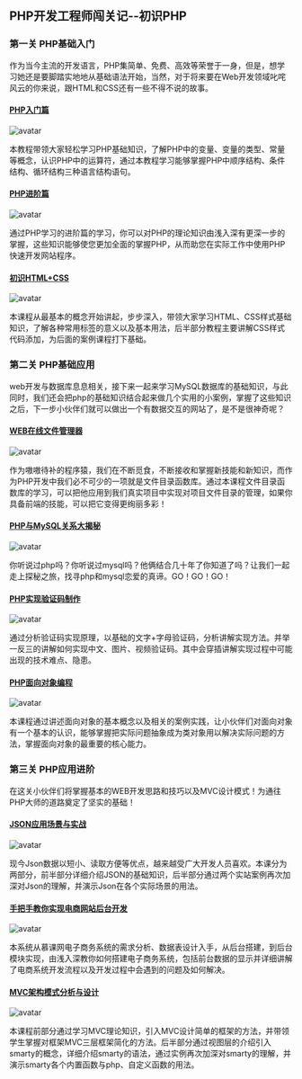 ## PHP开发工程师闯关记--初识PHP

### 第一关 PHP基础入门

作为当今主流的开发语言，PHP集简单、免费、高效等荣誉于一身，但是，想学习她还是要脚踏实地地从基础语法开始，当然，对于将来要在Web开发领域叱咤风云的你来说，跟HTML和CSS还有一些不得不说的故事。

#### [PHP入门篇](https://www.imooc.com/learn/54)

![avatar](https://img3.mukewang.com/53daee770001dd0706000338-240-135.jpg)

本教程带领大家轻松学习PHP基础知识，了解PHP中的变量、变量的类型、常量等概念，认识PHP中的运算符，通过本教程学习能够掌握PHP中顺序结构、条件结构、循环结构三种语言结构语句。

#### [PHP进阶篇](https://www.imooc.com/learn/26)

![avatar](https://img2.mukewang.com/572b06470001a42e06000338-240-135.jpg)

通过PHP学习的进阶篇的学习，你可以对PHP的理论知识由浅入深有更深一步的掌握，这些知识能够使您更加全面的掌握PHP，从而助您在实际工作中使用PHP快速开发网站程序。

#### [初识HTML+CSS](https://www.imooc.com/learn/9)

![avatar](https://img3.mukewang.com/529dc3380001379906000338-240-135.jpg)

本课程从最基本的概念开始讲起，步步深入，带领大家学习HTML、CSS样式基础知识，了解各种常用标签的意义以及基本用法，后半部分教程主要讲解CSS样式代码添加，为后面的案例课程打下基础。

### 第二关 PHP基础应用

web开发与数据库息息相关，接下来一起来学习MySQL数据库的基础知识，与此同时，我们还会把php的基础知识结合起来做几个实用的小案例，掌握了这些知识之后，下一步小伙伴们就可以做出一个有数据交互的网站了，是不是很神奇呢？

#### [WEB在线文件管理器](https://www.imooc.com/learn/94)

![avatar](https://img.mukewang.com/572b0752000142ef06000338-240-135.jpg)

作为嗷嗷待补的程序猿，我们在不断觅食，不断接收和掌握新技能和新知识，而作为PHP开发中我们必不可少的一项就是文件目录函数库。通过本课程文件目录函数库的学习，可以把他应用到我们真实项目中实现对项目文件目录的管理，如果你具备前端的技能，可以把它变得更绚丽多彩！

#### [PHP与MySQL关系大揭秘](https://www.imooc.com/learn/116)

![avatar](https://img3.mukewang.com/5387e32e000196cb06000338-240-135.jpg)

你听说过php吗？你听说过mysql吗？他俩结合几十年了你知道了吗？让我们一起走上探秘之旅，找寻php和mysql恋爱的真谛。GO！GO！GO！

#### [PHP实现验证码制作](https://www.imooc.com/learn/115)

![avatar](https://img.mukewang.com/5707623f0001f96006000338-240-135.jpg)

通过分析验证码实现原理，以基础的文字+字母验证码，分析讲解实现方法。并举一反三的讲解如何实现中文、图片、视频验证码。其中会穿插讲解实现过程中可能出现的技术难点、隐患。

#### [PHP面向对象编程](https://www.imooc.com/learn/184)

![avatar](https://img.mukewang.com/572b067f00019abf06000338-240-135.jpg)

本课程通过讲述面向对象的基本概念以及相关的案例实践，让小伙伴们对面向对象有一个基本的认识，能够掌握把实际问题抽象成为类对象用以解决实际问题的方法，掌握面向对象的最重要的核心能力。

### 第三关 PHP应用进阶

在这关小伙伴们将掌握基本的WEB开发思路和技巧以及MVC设计模式！为通往PHP大师的道路奠定了坚实的基础！

#### [JSON应用场景与实战](https://www.imooc.com/learn/68)

![avatar](https://img3.mukewang.com/578386af00010eea06000338-240-135.jpg)

现今Json数据以短小、读取方便等优点，越来越受广大开发人员喜欢。本课分为两部分，前半部分详细介绍JSON的基础知识，后半部分通过两个实站案例再次加深对Json的理解，并演示Json在各个实际场景的用法。

#### [手把手教你实现电商网站后台开发](https://www.imooc.com/learn/148)

![avatar](https://img.mukewang.com/53c4bf6d00015b0106000338-240-135.jpg)

本系统从慕课网电子商务系统的需求分析、数据表设计入手，从后台搭建，到后台模块实现，由浅入深教你如何搭建电子商务系统，包括前台数据的显示并详细讲解了电商系统开发流程以及开发过程中会遇到的问题及如何解决。

#### [MVC架构模式分析与设计](https://www.imooc.com/learn/69)

![avatar](https://img4.mukewang.com/57075ab500016f5a06000338-240-135.jpg)

本课程前部分通过学习MVC理论知识，引入MVC设计简单的框架的方法，并带领学生掌握对框架MVC三层框架简化的方法。后半部分通过视图层的介绍引入smarty的概念，详细介绍smarty的语法，通过实例再次加深对smarty的理解，并演示smarty各个内置函数与php、自定义函数的用法。

